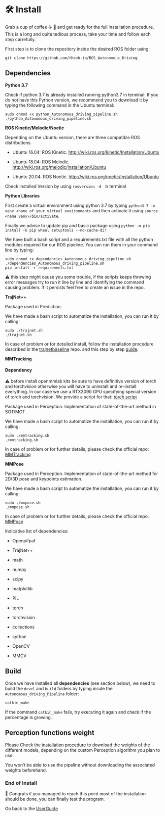 # 🛠️ Install

Grab a cup of coffee :coffee: :cookie: and get ready for the full installation procedure. This is a long and quite tedious process, take your time and follow each step carrefully. 

First step is to clone the repository inside the desired ROS folder using:

    git clone https://github.com/theoh-io/ROS_Autonomous_Driving

## Dependencies

**Python 3.7**

Check if python 3.7 is already installed running python3.7 in terminal.
If you do not have this Python version, we recommend you to download it by typing the following command in the Ubuntu terminal:

```shell
sudo chmod +x python_Autonomous_driving_pipeline.sh
./python_Autonomous_driving_pipeline.sh
```

**ROS Kinetic/Melodic/Noetic**

Depending on the Ubuntu version, there are three compatible ROS distributions.

* Ubuntu 16.04: ROS Kinetic. http://wiki.ros.org/kinetic/Installation/Ubuntu

* Ubuntu 18.04: ROS Melodic. http://wiki.ros.org/melodic/Installation/Ubuntu

* Ubuntu 20.04: ROS Noetic. http://wiki.ros.org/noetic/Installation/Ubuntu

Check installed Version by using `rosversion -d ` in terminal

**Python Libraries**

First create a virtual environment using python 3.7 by typing `python3.7 -m venv <name of your virtual environment>` and then activate it using `source <name venv>/bin/activate`. 

Finally we advise to update pip and basic package using `python -m pip install -U pip wheel setuptools --no-cache-dir `

We have built a bash script and a requirements.txt file with all the python modules required for our ROS pipeline. You can run them in your command line by typing:

```shell
sudo chmod +x dependencies_Autonomous_driving_pipeline.sh
./dependencies_Autonomous_driving_pipeline.sh
pip install -r requirements.txt
```

:warning: this step might cause you some trouble, if the scripts keeps throwing error messages try to run it line by line and identifying the command causing problem. If it persists feel free to create an issue in the repo.

**TrajNet++**

Package used in Prediction.

We have made a bash script to automatize the installation, you can run it by calling:

    sudo ./trajnet.sh
    ./trajnet.sh

In case of problem or for detailed install, follow the installation procedure described in the [trajnetbaseline](https://github.com/vita-epfl/trajnetplusplusbaselines) repo. and this step by step [guide](https://thedebugger811.github.io/posts/2020/03/intro_trajnetpp/).

**MMTracking**

#### Dependency

:warning: before install openmmlab kits be sure to have definitive version of torch and torchvision otherwise you will have to uninstall and re-install everything. In our case we use a RTX3090 GPU specifying special version of torch and torchvision. We provide a script for that: [torch script](./torch.sh)

Package used in Perception. Implementation of state-of-the-art method in SOT/MOT

We have made a bash script to automatize the installation, you can run it by calling:

    sudo ./mmtracking.sh
    ./mmtracking.sh

In case of problem or for further details, please check the official repo: [MMTracking](https://github.com/open-mmlab/mmtracking)

**MMPose**

Package used in Perception. Implementation of state-of-the-art method for 2D/3D pose and keypoints estimation.

We have made a bash script to automatize the installation, you can run it by calling:

    sudo ./mmpose.sh
    ./mmpose.sh

In case of problem or for further details, please check the official repo: [MMPose](https://github.com/open-mmlab/mmpose)


Indicative list of dependencies:

* Openpifpaf 

* TrajNet++

* math

* numpy

* scipy

* matplotlib

* PIL

* torch 

* torchvision

* collections

* cython 

* OpenCV

* MMCV

## Build

Once we have installed all **dependencies** (see section below), we need to build the ```devel``` and ```build``` folders by typing inside the ```Autonomous_driving_Pipeline``` folder:

```shell
catkin_make
```

If the command ```catkin_make``` fails, try executing it again and check if the percentage is growing.

## Perception functions weight

Please Check the [installation procedure](./src/perception/README.md) to download the weights of the different models, depending on the custom Perception algorithm you plan to use.

You won't be able to use the pipeline without downloading the associated weights beforehand.

### End of Install

:tada: Congrats if you managed to reach this point most of the installation should be done, you can finally test the program.

Go back to the [UserGuide](./README.md)

